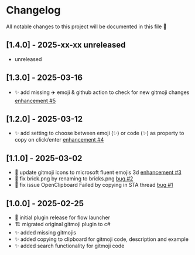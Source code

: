 # Changelog

All notable changes to this project will be documented in this file 🥰

## [1.4.0] - 2025-xx-xx unreleased

- unreleased

## [1.3.0] - 2025-03-16

- ✨ add missing ✈️ emoji & github action to check for new gitmoji changes [enhancement #5](https://github.com/tho-myr/Flow.Launcher.Plugin.Gitmoji_Plus/issues/5)

## [1.2.0] - 2025-03-12

- ✨ add setting to choose between emoji (✨) or code (:sparkles:) as property to copy on click/enter [enhancement #4](https://github.com/tho-myr/Flow.Launcher.Plugin.Gitmoji_Plus/issues/4)

## [1.1.0] - 2025-03-02

- 💄 update gitmoji icons to microsoft fluent emojis 3d [enhancement #3](https://github.com/tho-myr/Flow.Launcher.Plugin.Gitmoji_Plus/issues/3)
- 🐛 fix brick.png by renaming to bricks.png [bug #2](https://github.com/tho-myr/Flow.Launcher.Plugin.Gitmoji_Plus/issues/2)
- 🐛 fix issue OpenClipboard Failed by copying in STA thread [bug #1](https://github.com/tho-myr/Flow.Launcher.Plugin.Gitmoji_Plus/issues/1)

## [1.0.0] - 2025-02-25

- 🎉 initial plugin release for flow launcher
- 🏗️ migrated original gitmoji plugin to c#
- ✨ added missing gitmojis
- ✨ added copying to clipboard for gitmoji code, description and example
- ✨ added search functionality for gitmoji code